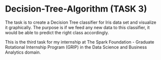 # Decision-Tree-Algorithm (TASK 3)

The task is to create a Decision Tree classifier for Iris data set and visualize it graphically. 
The purpose is if we feed any new data to this classifier, it would be able to predict the right class accordingly.

This is the third task for my internship at The Spark Foundation - Graduate Rotational Internship Program (GRIP) in the Data Science and Business Analytics domain.
